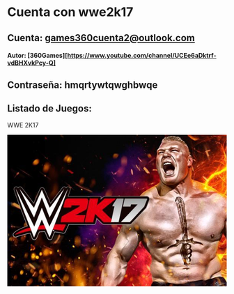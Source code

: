 # Cuenta con wwe2k17

## Cuenta: games360cuenta2@outlook.com

#### Autor: [360Games][https://www.youtube.com/channel/UCEe6aDktrf-vdBHXvkPcy-Q]

## Contraseña: hmqrtywtqwghbwqe

## Listado de Juegos:

WWE 2K17

![Cover](images/wwe2k17.jpg)
